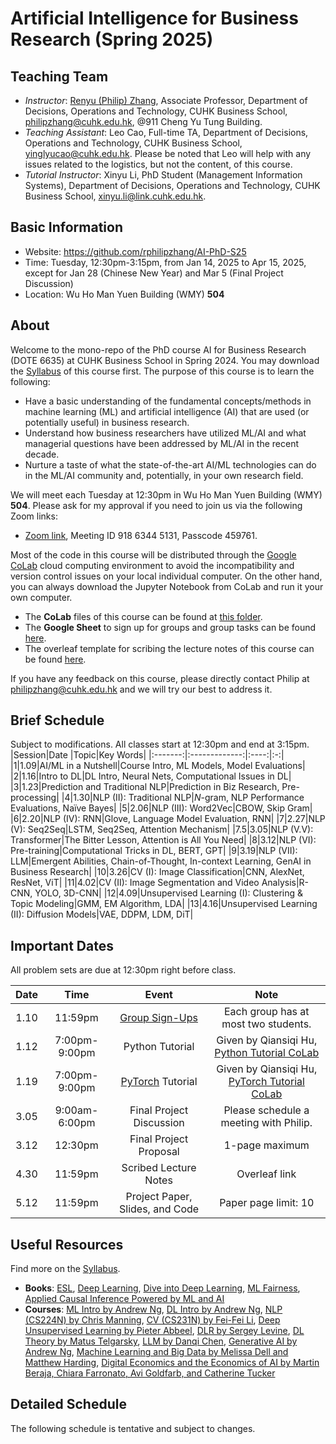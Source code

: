 # Artificial Intelligence for Business Research (Spring 2025)

## Teaching Team

* *Instructor*: <a href="https://rphilipzhang.github.io/rphilipzhang/index.html" target="_blank">Renyu (Philip) Zhang</a>, Associate Professor, Department of Decisions, Operations and Technology, CUHK Business School, philipzhang@cuhk.edu.hk, @911 Cheng Yu Tung Building.
* *Teaching Assistant*: Leo Cao, Full-time TA, Department of Decisions, Operations and Technology, CUHK Business School, yinglyucao@cuhk.edu.hk. Please be noted that Leo will help with any issues related to the logistics, but not the content, of this course.
* *Tutorial Instructor*: Xinyu Li, PhD Student (Management Information Systems), Department of Decisions, Operations and Technology, CUHK Business School, xinyu.li@link.cuhk.edu.hk.

## Basic Information

- Website: https://github.com/rphilipzhang/AI-PhD-S25
- Time: Tuesday, 12:30pm-3:15pm, from Jan 14, 2025 to Apr 15, 2025, except for Jan 28 (Chinese New Year) and Mar 5 (Final Project Discussion)
- Location: Wu Ho Man Yuen Building (WMY) **504**

## About
Welcome to the mono-repo of the PhD course AI for Business Research (DOTE 6635) at CUHK Business School in Spring 2024. You may download the [Syllabus](https://github.com/rphilipzhang/AI-PhD-S25/blob/main/AI-PhD-Syllabus-S2025.pdf) of this course first. The purpose of this course is to learn the following:

- Have a basic understanding of the fundamental concepts/methods in machine learning (ML) and artificial intelligence (AI) that are used (or potentially useful) in business research.
- Understand how business researchers have utilized ML/AI and what managerial questions have been addressed by ML/AI in the recent decade.
- Nurture a taste of what the state-of-the-art AI/ML technologies can do in the ML/AI community and, potentially, in your own research field.

We will meet each Tuesday at 12:30pm in Wu Ho Man Yuen Building (WMY) **504**. Please ask for my approval if you need to join us via the following Zoom links:

- [Zoom link](https://cuhk.zoom.us/j/91863445131?pwd=6Pq42Ud2f4n788LRANI2j6a2ivFoMX.1), Meeting ID 918 6344 5131, Passcode 459761. 

Most of the code in this course will be distributed through the [Google CoLab](https://colab.research.google.com/) cloud computing environment to avoid the incompatibility and version control issues on your local individual computer. On the other hand, you can always download the Jupyter Notebook from CoLab and run it your own computer.

- The **CoLab** files of this course can be found at [this folder](https://drive.google.com/drive/folders/1lYO4ni5B5AVkYZ3qVrVs2LoWxHProsxM?usp=sharing).
- The **Google Sheet** to sign up for groups and group tasks can be found [here](https://docs.google.com/spreadsheets/d/1ffRNlSFqki4vomz5UN0OseFNEoEXBY5kptS79wmgWs4/edit?usp=sharing).
- The overleaf template for scribing the lecture notes of this course can be found [here](https://www.overleaf.com/read/gnsjbcmsfnhn#fcfc79).

If you have any feedback on this course, please directly contact Philip at philipzhang@cuhk.edu.hk and we will try our best to address it.

## Brief Schedule
Subject to modifications. All classes start at 12:30pm and end at 3:15pm.
|Session|Date |Topic|Key Words|
|:-------:|:-------------:|:----:|:-:|
|1|1.09|AI/ML in a Nutshell|Course Intro, ML Models, Model Evaluations|
|2|1.16|Intro to DL|DL Intro, Neural Nets, Computational Issues in DL|
|3|1.23|Prediction and Traditional NLP|Prediction in Biz Research, Pre-processing| 
|4|1.30|NLP (II): Traditional NLP|$N$-gram, NLP Performance Evaluations, Naïve Bayes|
|5|2.06|NLP (III): Word2Vec|CBOW, Skip Gram|
|6|2.20|NLP (IV): RNN|Glove, Language Model Evaluation, RNN|
|7|2.27|NLP (V): Seq2Seq|LSTM, Seq2Seq, Attention Mechanism|
|7.5|3.05|NLP (V.V): Transformer|The Bitter Lesson, Attention is All You Need| 
|8|3.12|NLP (VI): Pre-training|Computational Tricks in DL, BERT, GPT|
|9|3.19|NLP (VII): LLM|Emergent Abilities, Chain-of-Thought, In-context Learning, GenAI in Business Research|
|10|3.26|CV (I): Image Classification|CNN, AlexNet, ResNet, ViT|
|11|4.02|CV (II): Image Segmentation and Video Analysis|R-CNN, YOLO, 3D-CNN|
|12|4.09|Unsupervised Learning (I): Clustering & Topic Modeling|GMM, EM Algorithm, LDA|
|13|4.16|Unsupervised Learning (II): Diffusion Models|VAE, DDPM, LDM, DiT|


## Important Dates

All problem sets are due at 12:30pm right before class.

|Date| Time|Event|Note|
|:--:|:-:|:---:|:--:|
|1.10| 11:59pm|[Group Sign-Ups](https://docs.google.com/spreadsheets/d/1nOE-saTptG73WMCONDB1Z3pt-jHhmDA_1OHpQVHqQ1M/edit?usp=sharing)|Each group has at most two students.|
|1.12| 7:00pm-9:00pm|Python Tutorial|Given by Qiansiqi Hu, [Python Tutorial CoLab](https://colab.research.google.com/drive/1peyxt9YEQTcwefb1vB-Eiduwf_9G09Ui)|
|1.19| 7:00pm-9:00pm|[PyTorch](https://pytorch.org/docs/stable/nn.html) Tutorial|Given by Qiansiqi Hu, [PyTorch Tutorial CoLab](https://colab.research.google.com/drive/1Yg5q5v2CKNwPuaNAieg7ENDdA8Tn3wux)|
|3.05|9:00am-6:00pm|Final Project Discussion|Please schedule a meeting with Philip.|
|3.12| 12:30pm|Final Project Proposal|1-page maximum|
|4.30| 11:59pm|Scribed Lecture Notes|Overleaf link|
|5.12|11:59pm|Project Paper, Slides, and Code|Paper page limit: 10| 


## Useful Resources
Find more on the [Syllabus](https://github.com/rphilipzhang/AI-PhD-S24/blob/main/AI-PhD-Syllabus-S2024.pdf).

- **Books**: [ESL](https://hastie.su.domains/ElemStatLearn/), [Deep Learning](https://www.deeplearningbook.org/), [Dive into Deep Learning](https://d2l.ai/), [ML Fairness](https://fairmlbook.org/), [Applied Causal Inference Powered by ML and AI](https://causalml-book.org/)
- **Courses**: [ML Intro by Andrew Ng](https://www.coursera.org/specializations/machine-learning-introduction), [DL Intro by Andrew Ng](https://www.coursera.org/specializations/deep-learning), [NLP (CS224N) by Chris Manning](https://web.stanford.edu/class/cs224n/), [CV (CS231N) by Fei-Fei Li](http://cs231n.stanford.edu/), [Deep Unsupervised Learning by Pieter Abbeel](https://sites.google.com/view/berkeley-cs294-158-sp24/home), [DLR by Sergey Levine](https://rail.eecs.berkeley.edu/deeprlcourse/), [DL Theory by Matus Telgarsky](https://mjt.cs.illinois.edu/courses/dlt-f22/), [LLM by Danqi Chen](https://www.cs.princeton.edu/courses/archive/fall22/cos597G/), [Generative AI by Andrew Ng](https://www.deeplearning.ai/short-courses/), [Machine Learning and Big Data by Melissa Dell and Matthew Harding](https://www.aeaweb.org/conference/cont-ed/2023-webcasts), [Digital Economics and the Economics of AI by Martin Beraja, Chiara Farronato, Avi Goldfarb, and Catherine Tucker](https://www.aeaweb.org/content/file?id=19707)


## Detailed Schedule

The following schedule is tentative and subject to changes.
